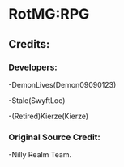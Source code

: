 # RotMG:RPG

## Credits:

### Developers:

-DemonLives(Demon09090123)
  
-Stale(SwyftLoe) 
  
-(Retired)Kierze(Kierze) 

### Original Source Credit:

-Nilly Realm Team.
  



